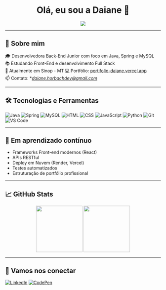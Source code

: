 <h1 align="center">Olá, eu sou a Daiane 👋</h1>

<p align="center">
  <img src="https://readme-typing-svg.herokuapp.com/?color=F77F00&size=22&center=true&vCenter=true&width=500&lines=Desenvolvedora+Back-end+Java;Estudante+de+Full+Stack;Apaixonada+por+tecnologia+e+aprendizado!" />
</p>

---

## 🚀 Sobre mim

🎓 Desenvolvedora Back-End Junior com foco em Java, Spring e MySQL  
📚 Estudando Front-End e desenvolvimento Full Stack  
📍 Atualmente em Sinop - MT 
💻 Portfólio: [portifolio-daiane.vercel.app](https://portifolio-daiane.vercel.app/)  
📫 Contato: **daiane.horbachdev@gmail.com*

---

## 🛠️ Tecnologias e Ferramentas

![Java](https://img.shields.io/badge/Java-ED8B00?style=for-the-badge&logo=java&logoColor=white)
![Spring](https://img.shields.io/badge/Spring-6DB33F?style=for-the-badge&logo=spring&logoColor=white)
![MySQL](https://img.shields.io/badge/MySQL-00758F?style=for-the-badge&logo=mysql&logoColor=white)
![HTML](https://img.shields.io/badge/HTML5-E34F26?style=for-the-badge&logo=html5&logoColor=white)
![CSS](https://img.shields.io/badge/CSS3-1572B6?style=for-the-badge&logo=css3&logoColor=white)
![JavaScript](https://img.shields.io/badge/JavaScript-F7DF1E?style=for-the-badge&logo=javascript&logoColor=black)
![Python](https://img.shields.io/badge/Python-3776AB?style=for-the-badge&logo=python&logoColor=white)
![Git](https://img.shields.io/badge/Git-F05032?style=for-the-badge&logo=git&logoColor=white)
![VS Code](https://img.shields.io/badge/VSCode-007ACC?style=for-the-badge&logo=visual-studio-code&logoColor=white)

---

## 🌱 Em aprendizado contínuo

- Frameworks Front-end modernos (React)
- APIs RESTful
- Deploy em Nuvem (Render, Vercel)
- Testes automatizados
- Estruturação de portfólio profissional

---

## 📈 GitHub Stats

<div align="center">
  <img height="150em" src="https://github-readme-streak-stats.herokuapp.com/?user=daianemh&theme=tokyonight&hide_border=false" />
  <img height="150em" src="https://github-readme-stats.vercel.app/api/top-langs/?username=daianemh&layout=compact&langs_count=7&theme=tokyonight"/>
</div>

---

## 🔗 Vamos nos conectar

[![LinkedIn](https://img.shields.io/badge/LinkedIn-blue?style=for-the-badge&logo=linkedin&logoColor=white)](https://www.linkedin.com/in/daiane-moreira-horbach/)
[![CodePen](https://img.shields.io/badge/CodePen-black?style=for-the-badge&logo=codepen&logoColor=white)](https://codepen.io/daianemh)
